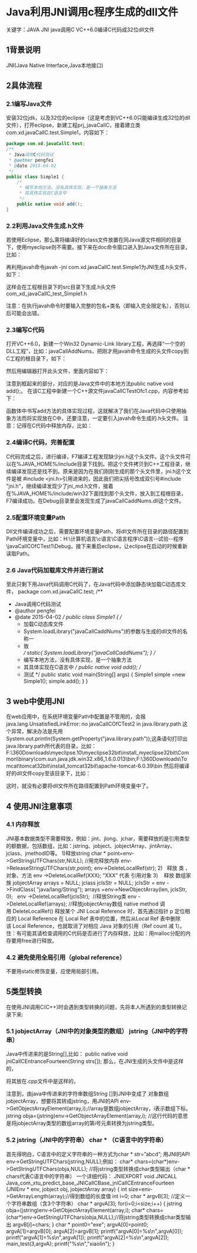 # Java利用JNI调用c程序生成的dll文件

关键字：JAVA JNI  java调用C  VC++6.0编译C代码成32位dll文件 

## 1背景说明
JNI(Java Native Interface,Java本地接口)

## 2具体流程
### 2.1编写Java文件
安装32位jdk，以及32位的eclipse（这是考虑到VC++6.0只能编译生成32位的dll文件），打开eclipse，新建工程prj_javaCallC，接着建立类com.xd.javaCallC.test.Simple1，内容如下：
```Java
package com.xd.javaCallC.test;
/**
 * Java调用C代码测试
 * @author pengfei
 * @date 2015-04-02
 */
public class Simple1 {
	/*
	 * 编写本地方法，没有具体实现，是一个抽象方法
	 * 其具体实现在C语言中
	 */
	public native void add();
}
```
### 2.2利用Java文件生成.h文件
若使用Eclipse，那么需将编译好的class文件放置在同Java源文件相同的目录下，使用myeclipse则不需要。接下来在doc命令窗口进入到Java文件所在目录，比如：

再利用javah命令javah -jni com.xd.javaCallC.test.Simple1为JNI生成.h头文件，如下：

这样会在工程根目录下的src目录下生成.h头文件com_xd_javaCallC_test_Simple1.h

注意：在执行javah命令时要输入完整的包名+类名（即输入完全限定名），否则以后可能会出错。
### 2.3编写C代码
打开VC++6.0，新建一个Win32 Dynamic-Link library工程，再选择“一个空的DLL工程”，比如：javaCallAddNums，把刚才用javah命令生成的头文件copy到C工程的根目录下，如下：

然后用编辑器打开此头文件，里面内容如下：

注意到框起来的部分，对应的是Java文件中的本地方法public native void add();。
在该C工程中新建一个C++源文件javaCallCTestOfc1.cpp，内容参考如下：

函数体中书写add方法的具体实现过程，这就解决了我们在Java代码中只使用抽象方法而将实现放在C中，还要注意，一定要引入javah命令生成的.h头文件。
注意：记得在C代码中释放内存，比如：

### 2.4编译C代码，完善配置
C代码完成之后，进行编译，F7编译工程发现缺少jni.h这个头文件。这个头文件可以在%JAVA_HOME%/include目录下找到。把这个文件拷贝到C++工程目录，继续编译发现还是找不到。原来是因为在我们刚刚生成的那个头文件里，jni.h这个文件是被 #include <jni.h>引用进来的，因此我们把尖括号改成双引号#include "jni.h"，继续编译发现少了jni_md.h文件，接着在%JAVA_HOME%/include/win32下面找到那个头文件，放入到工程根目录，F7编译成功。在Debug目录里会发现生成了javaCallCaddNums.dll这个文件。

### 2.5配置环境变量Path
Dll文件编译成功之后，需要配置环境变量Path，将dll文件所在目录的路径配置到Path环境变量中，比如：H:\计算机语言\c语言\C语言程序\C语言--试验--程序\javaCallCOfCTest1\Debug，接下来重启eclipse，让eclipse在启动的时候重新读取Path。
### 2.6 Java代码加载库文件并进行测试
至此只剩下用Java代码调用C代码了，在Java代码中添加静态块加载C动态库文件，
package com.xd.javaCallC.test;
/**
 * Java调用C代码测试
 * @author pengfei
 * @date 2015-04-02
 */
public class Simple1 {
	/*
	 * 加载C动态库文件
     * System.loadLibrary("javaCallCaddNums")的参数与生成的dll文件的名称一
     * 致       
	 */
	static{
		System.loadLibrary("javaCallCaddNums");
	}
	/*
	 * 编写本地方法，没有具体实现，是一个抽象方法
	 * 其具体实现在C语言中
	 */
	public native void add();
    /*
	 * 测试
	 */
	public static void main(String[] args) {
		Simple1 simple =new Simple1();
		simple.add();
	}
}

## 3 web中使用JNI
在web应用中，在系统环境变量Path中配置是不管用的，会报 java.lang.UnsatisfiedLinkError: no javaCallCOfCTest2 in java.library.path
这个异常，解决办法是先用
System.out.println(System.getProperty("java.library.path"));这条语句打印出java.library.path所代表的目录，比如：
F:\360Downloads\myeclipse.10\myeclipse32bit\install_myeclipse32bit\Common\binary\com.sun.java.jdk.win32.x86_1.6.0.013\bin;F:\360Downloads\Tomcat\tomcat32bit\install_tomcat32bit\apache-tomcat-6.0.39\bin
然后将编译好的dll文件copy至该目录下，比如：

这时，就没有必要将dll文件所在路径配置到Path环境变量中了。

## 4 使用JNI注意事项
### 4.1 内存释放
JNI基本数据类型不需要释放，例如：jint、jlong、jchar，需要释放的是引用类型的额数据，包括数组，比如：jstring、jobject、jobjectArray、jintArray、jclass、jmethodID等。
1)释放string
char * point=env->GetStringUTFChars(str,NULL); 
//用完释放内存
env->ReleaseStringUTFChars(str,point);
env->DeleteLocalRef(str);
2)   释放 类 、对象、方法
    env ->DeleteLocalRef(XXX);
	“XXX” 代表 引用对象
3)    释放 数组家族
	jobjectArray arrays = NULL;
	jclass jclsStr = NULL;
	jclsStr = env ->FindClass( "java/lang/String");
	arrays =env->NewObjectArray(len, jclsStr, 0);
 
	env ->DeleteLocalRef(jclsStr);  //释放String类
	env ->DeleteLocalRef(arrays); //释放jobjectArray数组
native method 调用 DeleteLocalRef() 释放某个 JNI Local Reference 时，首先通过指针 p 定位相应的 Local Reference 在 Local Ref 表中的位置，然后从Local Ref 表中删除该 Local Reference，也就取消了对相应 Java 对象的引用（Ref count 减 1）。
住：有可能其请检查调用的C代码是否进行了内存释放，比如：用malloc分配的内存要用free进行释放。
### 4.2 避免使用全局引用（global reference）
不要用static修饰变量，应使用局部引用。

## 5类型转换
在使用JNI调用C(C++)时会遇到类型转换的问题，先将本人所遇到的类型转换记录下来:
### 5.1 jobjectArray（JNI中的对象类型的数组） jstring（JNI中的字符串）
Java中传进来的是String[],比如：
public native void jniCallCEntranceFourteen(String strs[]);
那么，在JNI生成的头文件中是这样的，

将其放在.cpp文件中是这样的，

注意到，由java中传进来的字符串数组String []到JNI中变成了 对象数组jobjectArray，想要将其转成jstring，用JNI的API
env->GetObjectArrayElement(array,i);//array是数组jobjectArray，i表示数组下标。
jstring obja=(jstring)env->GetObjectArrayElement(array,i);
//这行代码的意思是将jobjectArray类型的数组array的第i号元素转换为jstring类型。

### 5.2 jstring（JNI中的字符串） char * （C语言中的字符串）
首先得明白，C语言中的定义字符串的一种方式为char * str=”abcd”;
用JNI的API
env->GetStringUTFChars(jstring,NULL);例如：
char* chars=(char*)env->GetStringUTFChars(obja,NULL);
//将jstring类型转换成char类型输出（char * chars代表C语言中的字符串）
一个详细代码：
JNIEXPORT void JNICALL Java_com_xtu_predict_base_JNICallCBase_jniCallCEntranceFourteen
  (JNIEnv * env, jobject obj, jobjectArray array)
{
	 int size=env->GetArrayLength(array);//得到数组的长度值
	 int i=0;
	 char * argvB[3];  //定义一个字符串数组（含3个字符串）
	 char * argvA[3];
	 for(i=0;i<size;i++)
	 {
		 jstring obja=(jstring)env->GetObjectArrayElement(array,i);
		 char* chars=(char*)env->GetStringUTFChars(obja,NULL);//将jstring类型转换成char类型输出
		 argvB[i]=chars;
	 }
	 char * point0="exe";
	 argvA[0]=point0;
	 argvA[1]=argvB[0];
	 argvA[2]=argvB[1];
	 printf("argvA[0]=%s\n",argvA[0]);
	 printf("argvA[1]=%s\n",argvA[1]);
	 printf("argvA[2]=%s\n",argvA[2]);
	 main_test(3,argvA);
	 printf("%s\n","xiaolin");
}

